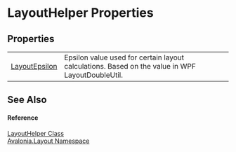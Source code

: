 # LayoutHelper Properties




## Properties
<table>
<tr>
<td><a href="P_Avalonia_Layout_LayoutHelper_LayoutEpsilon">LayoutEpsilon</a></td>
<td>Epsilon value used for certain layout calculations. Based on the value in WPF LayoutDoubleUtil.</td>
</tr>
</table>

## See Also


#### Reference
<a href="T_Avalonia_Layout_LayoutHelper">LayoutHelper Class</a>  
<a href="N_Avalonia_Layout">Avalonia.Layout Namespace</a>  

